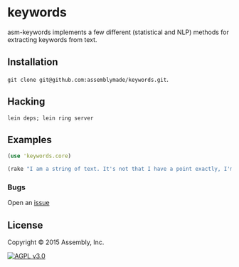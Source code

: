 # keywords

asm-keywords implements a few different (statistical and NLP) methods for extracting keywords from text.


## Installation

`git clone git@github.com:assemblymade/keywords.git`.


## Hacking

`lein deps; lein ring server`


## Examples

```clojure
(use 'keywords.core)

(rake "I am a string of text. It's not that I have a point exactly, I'm just an example.")
```


### Bugs

Open an [issue](https://github.com/assemblymade/keywords/issues)

## License

Copyright © 2015 Assembly, Inc.

[![AGPL v3.0](https://img.shields.io/badge/license-AGPL%20v3.0-blue.svg)](http://opensource.org/licenses/AGPL-3.0)
